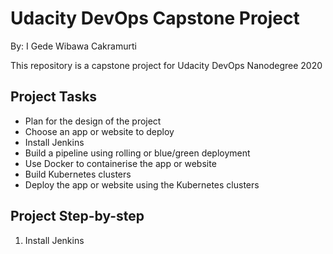 # Udacity DevOps Capstone Project
By: I Gede Wibawa Cakramurti

This repository is a capstone project for Udacity DevOps Nanodegree 2020

## Project Tasks
- Plan for the design of the project
- Choose an app or website to deploy
- Install Jenkins
- Build a pipeline using rolling or blue/green deployment
- Use Docker to containerise the app or website
- Build Kubernetes clusters
- Deploy the app or website using the Kubernetes clusters

## Project Step-by-step
1. Install Jenkins